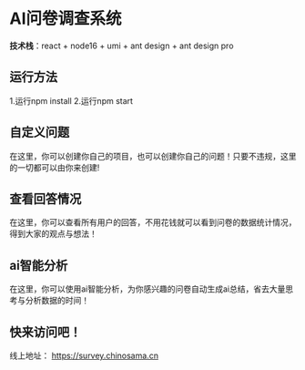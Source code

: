 # AI问卷调查系统
**技术栈**：react + node16 + umi + ant design + ant design pro
## 运行方法
1.运行npm install  2.运行npm start
## 自定义问题
在这里，你可以创建你自己的项目，也可以创建你自己的问题！只要不违规，这里的一切都可以由你来创建!
## 查看回答情况
在这里，你可以查看所有用户的回答，不用花钱就可以看到问卷的数据统计情况，得到大家的观点与想法！
## ai智能分析
在这里，你可以使用ai智能分析，为你感兴趣的问卷自动生成ai总结，省去大量思考与分析数据的时间！
## 快来访问吧！
线上地址： https://survey.chinosama.cn
